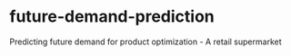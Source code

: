 # future-demand-prediction
Predicting future demand for product optimization - A retail supermarket
